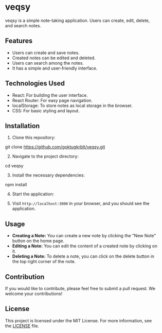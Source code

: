 # veqsy

veqsy is a simple note-taking application. Users can create, edit, delete, and search notes.

## Features

- Users can create and save notes.
- Created notes can be edited and deleted.
- Users can search among the notes.
- It has a simple and user-friendly interface.

## Technologies Used

- React: For building the user interface.
- React Router: For easy page navigation.
- localStorage: To store notes as local storage in the browser.
- CSS: For basic styling and layout.

## Installation

1. Clone this repository:

git clone https://github.com/goktugkrblt/veqsy.git


2. Navigate to the project directory:

cd veqsy

3. Install the necessary dependencies:

npm install


4. Start the application:


5. Visit `http://localhost:3000` in your browser, and you should see the application.

## Usage

- **Creating a Note:** You can create a new note by clicking the "New Note" button on the home page.
- **Editing a Note:** You can edit the content of a created note by clicking on it.
- **Deleting a Note:** To delete a note, you can click on the delete button in the top right corner of the note.

## Contribution

If you would like to contribute, please feel free to submit a pull request. We welcome your contributions!

## License

This project is licensed under the MIT License. For more information, see the [LICENSE](LICENSE) file.
